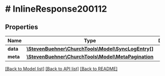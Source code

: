 # # InlineResponse200112

## Properties

Name | Type | Description | Notes
------------ | ------------- | ------------- | -------------
**data** | [**\StevenBuehner\ChurchTools\Model\SyncLogEntry[]**](SyncLogEntry.md) |  | [optional]
**meta** | [**\StevenBuehner\ChurchTools\Model\MetaPagination**](MetaPagination.md) |  | [optional]

[[Back to Model list]](../../README.md#models) [[Back to API list]](../../README.md#endpoints) [[Back to README]](../../README.md)
